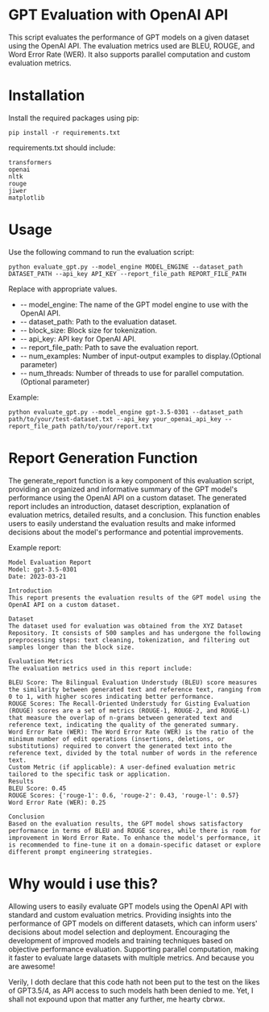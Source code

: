 # GPT Evaluation with OpenAI API
This script evaluates the performance of GPT models on a given dataset using the OpenAI API. The evaluation metrics used are BLEU, ROUGE, and Word Error Rate (WER). It also supports parallel computation and custom evaluation metrics.

# Installation
Install the required packages using pip:

```
pip install -r requirements.txt
```
requirements.txt should include:
```
transformers
openai
nltk
rouge
jiwer
matplotlib
```
# Usage
Use the following command to run the evaluation script:
```
python evaluate_gpt.py --model_engine MODEL_ENGINE --dataset_path DATASET_PATH --api_key API_KEY --report_file_path REPORT_FILE_PATH
```
Replace with appropriate values.
- -- model_engine: The name of the GPT model engine to use with the OpenAI API.
- -- dataset_path: Path to the evaluation dataset.
- -- block_size: Block size for tokenization.
- -- api_key: API key for OpenAI API.
- -- report_file_path: Path to save the evaluation report.
- -- num_examples: Number of input-output examples to display.(Optional parameter)
- -- num_threads: Number of threads to use for parallel computation.(Optional parameter)

Example:
```
python evaluate_gpt.py --model_engine gpt-3.5-0301 --dataset_path path/to/your/test-dataset.txt --api_key your_openai_api_key --report_file_path path/to/your/report.txt
```
# Report Generation Function
The generate_report function is a key component of this evaluation script, providing an organized and informative summary of the GPT model's performance using the OpenAI API on a custom dataset. The generated report includes an introduction, dataset description, explanation of evaluation metrics, detailed results, and a conclusion. This function enables users to easily understand the evaluation results and make informed decisions about the model's performance and potential improvements.

Example report:
```
Model Evaluation Report
Model: gpt-3.5-0301
Date: 2023-03-21

Introduction
This report presents the evaluation results of the GPT model using the OpenAI API on a custom dataset.

Dataset
The dataset used for evaluation was obtained from the XYZ Dataset Repository. It consists of 500 samples and has undergone the following preprocessing steps: text cleaning, tokenization, and filtering out samples longer than the block size.

Evaluation Metrics
The evaluation metrics used in this report include:

BLEU Score: The Bilingual Evaluation Understudy (BLEU) score measures the similarity between generated text and reference text, ranging from 0 to 1, with higher scores indicating better performance.
ROUGE Scores: The Recall-Oriented Understudy for Gisting Evaluation (ROUGE) scores are a set of metrics (ROUGE-1, ROUGE-2, and ROUGE-L) that measure the overlap of n-grams between generated text and reference text, indicating the quality of the generated summary.
Word Error Rate (WER): The Word Error Rate (WER) is the ratio of the minimum number of edit operations (insertions, deletions, or substitutions) required to convert the generated text into the reference text, divided by the total number of words in the reference text.
Custom Metric (if applicable): A user-defined evaluation metric tailored to the specific task or application.
Results
BLEU Score: 0.45
ROUGE Scores: {'rouge-1': 0.6, 'rouge-2': 0.43, 'rouge-l': 0.57}
Word Error Rate (WER): 0.25

Conclusion
Based on the evaluation results, the GPT model shows satisfactory performance in terms of BLEU and ROUGE scores, while there is room for improvement in Word Error Rate. To enhance the model's performance, it is recommended to fine-tune it on a domain-specific dataset or explore different prompt engineering strategies.
```
# Why would i use this?
Allowing users to easily evaluate GPT models using the OpenAI API with standard and custom evaluation metrics.
Providing insights into the performance of GPT models on different datasets, which can inform users' decisions about model selection and deployment.
Encouraging the development of improved models and training techniques based on objective performance evaluation.
Supporting parallel computation, making it faster to evaluate large datasets with multiple metrics. And because you are awesome!

Verily, I doth declare that this code hath not been put to the test on the likes of GPT3.5/4, as API access to such models hath been denied to me. Yet, I shall not expound upon that matter any further, me hearty cbrwx.
